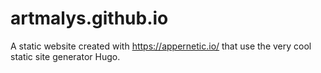 # artmalys.github.io
A static website created with https://appernetic.io/ that use the very cool static site generator Hugo.
